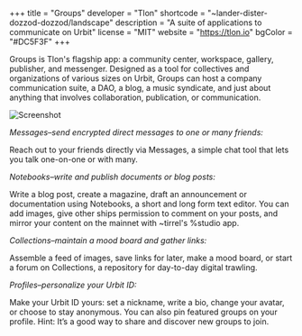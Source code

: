 +++
title = "Groups"
developer = "Tlon"
shortcode = "~lander-dister-dozzod-dozzod/landscape"
description = "A suite of applications to communicate on Urbit"
license = "MIT"
website = "https://tlon.io"
bgColor = "#DC5F3F"
+++


Groups is Tlon's flagship app: a community center, workspace, gallery, publisher, and messenger. Designed as a tool for collectives and organizations of various sizes on Urbit, Groups can host a company communication suite, a DAO, a blog, a music syndicate, and just about anything that involves collaboration, publication, or communication.

![Screenshot](https://storage.googleapis.com/media.urbit.org/site/ecosystem/applications/groups.png)

*Messages–send encrypted direct messages to one or many friends:*

Reach out to your friends directly via Messages, a simple chat tool that lets you talk one-on-one or with many.

*Notebooks–write and publish documents or blog posts:*

Write a blog post, create a magazine, draft an announcement or documentation using Notebooks, a short and long form text editor. You can add images, give other ships permission to comment on your posts, and mirror your content on the mainnet with ~tirrel's %studio app.

*Collections–maintain a mood board and gather links:*

Assemble a feed of images, save links for later, make a mood board, or start a forum on Collections, a repository for day-to-day digital trawling. 

*Profiles–personalize your Urbit ID:*

Make your Urbit ID yours: set a nickname, write a bio, change your avatar, or choose to stay anonymous. You can also pin featured groups on your profile. Hint: It’s a good way to share and discover new groups to join.

